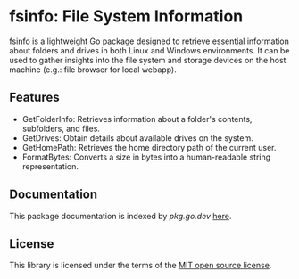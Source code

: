 # fsinfo: File System Information
fsinfo is a lightweight Go package designed to retrieve essential information about folders and drives in both Linux and Windows environments. It can be used to gather insights into the file system and storage devices on the host machine (e.g.: file browser for local webapp).

## Features
* GetFolderInfo: Retrieves information about a folder's contents, subfolders, and files.
* GetDrives: Obtain details about available drives on the system.
* GetHomePath: Retrieves the home directory path of the current user.
* FormatBytes: Converts a size in bytes into a human-readable string representation.  

## Documentation
This package documentation is indexed by *pkg.go.dev* [here](https://pkg.go.dev/github.com/jjcapellan/fsinfo#section-documentation).

## License
This library is licensed under the terms of the [MIT open source license](LICENSE).